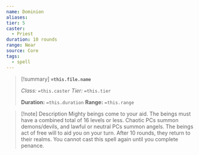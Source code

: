 ```yaml
---
name: Dominion
aliases: 
tier: 5
caster:
  - Priest
duration: 10 rounds
range: Near
source: Core
tags:
  - spell
---
```


> [!summary] **`=this.file.name`**
> 
> *Class:* `=this.caster`
> *Tier:* `=this.tier`
> 
> **Duration:** `=this.duration`
> **Range:** `=this.range`

>[!note] Description
> Mighty beings come to your aid. The beings must have a combined total of 16 levels or less. Chaotic PCs summon demons/devils, and lawful or neutral PCs summon angels. The beings act of free will to aid you on your turn. After 10 rounds, they return to their realms. You cannot cast this spell again until you complete penance.